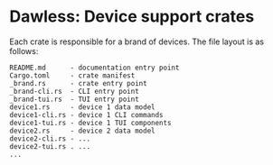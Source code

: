 # Dawless: Device support crates

Each crate is responsible for a brand of devices.
The file layout is as follows:

```
README.md      - documentation entry point
Cargo.toml     - crate manifest
_brand.rs      - crate entry point
_brand-cli.rs  - CLI entry point
_brand-tui.rs  - TUI entry point
device1.rs     - device 1 data model
device1-cli.rs - device 1 CLI commands
device1-tui.rs - device 1 TUI components
device2.rs     - device 2 data model
device2-cli.rs - ...
device2-tui.rs . ...
...
```
